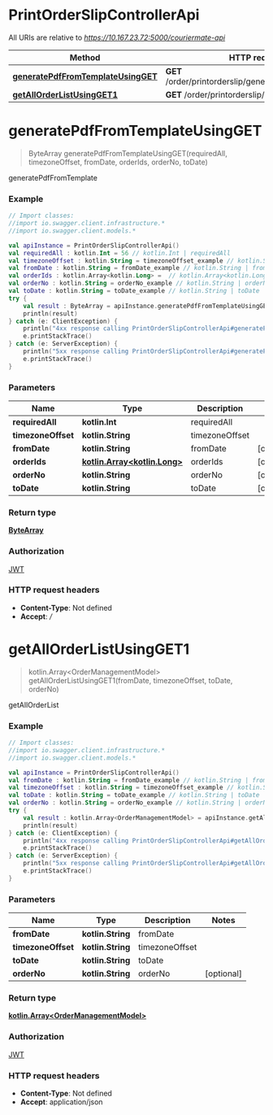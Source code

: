 # PrintOrderSlipControllerApi

All URIs are relative to *https://10.167.23.72:5000/couriermate-api*

Method | HTTP request | Description
------------- | ------------- | -------------
[**generatePdfFromTemplateUsingGET**](PrintOrderSlipControllerApi.md#generatePdfFromTemplateUsingGET) | **GET** /order/printorderslip/generatePdfFromTemplate | generatePdfFromTemplate
[**getAllOrderListUsingGET1**](PrintOrderSlipControllerApi.md#getAllOrderListUsingGET1) | **GET** /order/printorderslip/retrieve | getAllOrderList


<a name="generatePdfFromTemplateUsingGET"></a>
# **generatePdfFromTemplateUsingGET**
> ByteArray generatePdfFromTemplateUsingGET(requiredAll, timezoneOffset, fromDate, orderIds, orderNo, toDate)

generatePdfFromTemplate

### Example
```kotlin
// Import classes:
//import io.swagger.client.infrastructure.*
//import io.swagger.client.models.*

val apiInstance = PrintOrderSlipControllerApi()
val requiredAll : kotlin.Int = 56 // kotlin.Int | requiredAll
val timezoneOffset : kotlin.String = timezoneOffset_example // kotlin.String | timezoneOffset
val fromDate : kotlin.String = fromDate_example // kotlin.String | fromDate
val orderIds : kotlin.Array<kotlin.Long> =  // kotlin.Array<kotlin.Long> | orderIds
val orderNo : kotlin.String = orderNo_example // kotlin.String | orderNo
val toDate : kotlin.String = toDate_example // kotlin.String | toDate
try {
    val result : ByteArray = apiInstance.generatePdfFromTemplateUsingGET(requiredAll, timezoneOffset, fromDate, orderIds, orderNo, toDate)
    println(result)
} catch (e: ClientException) {
    println("4xx response calling PrintOrderSlipControllerApi#generatePdfFromTemplateUsingGET")
    e.printStackTrace()
} catch (e: ServerException) {
    println("5xx response calling PrintOrderSlipControllerApi#generatePdfFromTemplateUsingGET")
    e.printStackTrace()
}
```

### Parameters

Name | Type | Description  | Notes
------------- | ------------- | ------------- | -------------
 **requiredAll** | **kotlin.Int**| requiredAll |
 **timezoneOffset** | **kotlin.String**| timezoneOffset |
 **fromDate** | **kotlin.String**| fromDate | [optional]
 **orderIds** | [**kotlin.Array&lt;kotlin.Long&gt;**](kotlin.Long.md)| orderIds | [optional]
 **orderNo** | **kotlin.String**| orderNo | [optional]
 **toDate** | **kotlin.String**| toDate | [optional]

### Return type

[**ByteArray**](ByteArray.md)

### Authorization

[JWT](../README.md#JWT)

### HTTP request headers

 - **Content-Type**: Not defined
 - **Accept**: */*

<a name="getAllOrderListUsingGET1"></a>
# **getAllOrderListUsingGET1**
> kotlin.Array&lt;OrderManagementModel&gt; getAllOrderListUsingGET1(fromDate, timezoneOffset, toDate, orderNo)

getAllOrderList

### Example
```kotlin
// Import classes:
//import io.swagger.client.infrastructure.*
//import io.swagger.client.models.*

val apiInstance = PrintOrderSlipControllerApi()
val fromDate : kotlin.String = fromDate_example // kotlin.String | fromDate
val timezoneOffset : kotlin.String = timezoneOffset_example // kotlin.String | timezoneOffset
val toDate : kotlin.String = toDate_example // kotlin.String | toDate
val orderNo : kotlin.String = orderNo_example // kotlin.String | orderNo
try {
    val result : kotlin.Array<OrderManagementModel> = apiInstance.getAllOrderListUsingGET1(fromDate, timezoneOffset, toDate, orderNo)
    println(result)
} catch (e: ClientException) {
    println("4xx response calling PrintOrderSlipControllerApi#getAllOrderListUsingGET1")
    e.printStackTrace()
} catch (e: ServerException) {
    println("5xx response calling PrintOrderSlipControllerApi#getAllOrderListUsingGET1")
    e.printStackTrace()
}
```

### Parameters

Name | Type | Description  | Notes
------------- | ------------- | ------------- | -------------
 **fromDate** | **kotlin.String**| fromDate |
 **timezoneOffset** | **kotlin.String**| timezoneOffset |
 **toDate** | **kotlin.String**| toDate |
 **orderNo** | **kotlin.String**| orderNo | [optional]

### Return type

[**kotlin.Array&lt;OrderManagementModel&gt;**](OrderManagementModel.md)

### Authorization

[JWT](../README.md#JWT)

### HTTP request headers

 - **Content-Type**: Not defined
 - **Accept**: application/json

